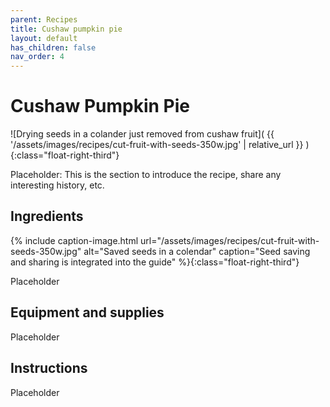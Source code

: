 ```yaml
---
parent: Recipes
title: Cushaw pumpkin pie
layout: default
has_children: false
nav_order: 4
---
```


# Cushaw Pumpkin Pie

![Drying seeds in a colander just removed from cushaw fruit]( {{ '/assets/images/recipes/cut-fruit-with-seeds-350w.jpg' | relative_url }} )
{:class="float-right-third"}

Placeholder: This is the section to introduce the recipe, share any interesting history, etc.

## Ingredients

{% include caption-image.html url="/assets/images/recipes/cut-fruit-with-seeds-350w.jpg" alt="Saved seeds in a colendar" caption="Seed saving and sharing is integrated into the guide" %}{:class="float-right-third"}

Placeholder

## Equipment and supplies

Placeholder

## Instructions

Placeholder